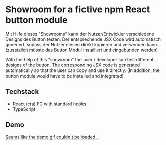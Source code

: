 # Showroom for a fictive npm React button module

Mit Hilfe dieses "Showrooms" kann der Nutzer/Entwickler verschiedene Designs des Button testen.
Der entsprechende JSX Code wird automatisch generiert, sodass der Nutzer diesen direkt kopieren und verwenden kann.
(zusätzlich müsste das Button Modul installiert und eingebunden werden)

With the help of this "showroom" the user / developer can test different designs of the button.
The corresponding JSX code is generated automatically so that the user can copy and use it directly.
(In addition, the button module would have to be installed and integrated)

## Techstack

- React (cra) FC with standard hooks
- TypeScript

## Demo

[Seems like the demo gif couldn't be loaded..](demo.gif)


